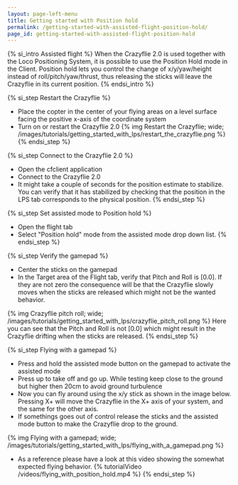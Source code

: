 ```yaml
---
layout: page-left-menu
title: Getting started with Position hold
permalink: /getting-started-with-assisted-flight-position-hold/
page_id: getting-started-with-assisted-flight-position-hold
---
```


{% si_intro Assisted flight %}
When the Crazyflie 2.0 is used together with the Loco Positioning System, it is
possible to use the Position Hold mode in the Client. 
Position hold lets you control the change of x/y/yaw/height instead of roll/pitch/yaw/thrust, 
thus releasing the sticks will leave the Crazyflie in its current position.
{% endsi_intro %}

{% si_step Restart the Crazyflie %}
* Place the copter in the center of your flying areas on a level surface facing the positive x-axis of the coordinate system
* Turn on or restart the Crazyflie 2.0
{% img Restart the Crazyflie; wide; /images/tutorials/getting_started_with_lps/restart_the_crazyflie.png %}
{% endsi_step %}

{% si_step Connect to the Crazyflie 2.0 %}
* Open the cfclient application
* Connect to the Crazyflie 2.0
* It might take a couple of seconds for the position estimate to stabilize. You can 
verify that it has stabilized by checking that the position in the LPS tab corresponds to the physical position.
{% endsi_step %}

{% si_step Set assisted mode to Position hold %}
* Open the flight tab
* Select "Position hold" mode from the assisted mode drop down list.
{% endsi_step %}

{% si_step Verify the gamepad %}
* Center the sticks on the gamepad
* In the Target area of the Flight tab, verify that Pitch and Roll is [0.0]. 
If they are not zero the consequence will be that the Crazyflie slowly moves 
when the sticks are released which might not be the wanted behavior.

{% img Crazyflie pitch roll; wide; /images/tutorials/getting_started_with_lps/crazyflie_pitch_roll.png %}
Here you can see that the Pitch and Roll is not [0.0] which might result in the Crazyflie drifting when the sticks are released.
{% endsi_step %}

{% si_step Flying with a gamepad %}
* Press and hold the assisted mode button on the gamepad to activate the assisted mode
* Press up to take off and go up. While testing keep close to the ground but higher then 20cm to avoid ground turbulence
* Now you can fly around using the x/y stick as shown in the image below. Pressing X+ will move the Crazyflie in the X+ axis of your system, and the same for the other axis.
* If somethings goes out of control release the sticks and the assisted mode button to make the Crazyflie drop to the ground.

{% img Flying with a gamepad; wide; /images/tutorials/getting_started_with_lps/flying_with_a_gamepad.png %}

* As a reference please have a look at this video showing the somewhat expected flying behavior.
{% tutorialVideo /videos/flying_with_position_hold.mp4 %}
{% endsi_step %}

